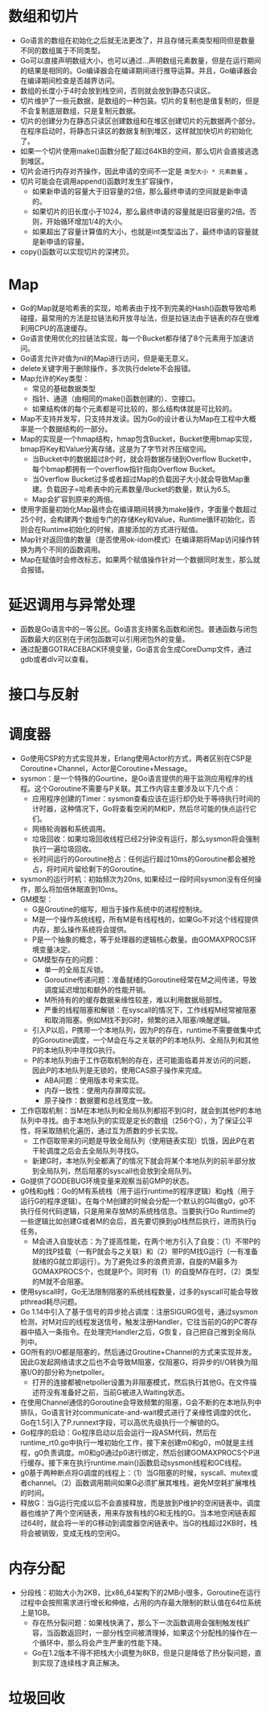 # 数组和切片

- Go语言的数组在初始化之后就无法更改了，并且存储元素类型相同但是数量不同的数组属于不同类型。
- Go可以直接声明数组大小，也可以通过...声明数组元素数量，但是在运行期间的结果是相同的。Go编译器会在编译期间进行推导运算。并且，Go编译器会在编译期间检查是否越界访问。
- 数组的长度小于4时会放到栈空间，否则就会放到静态只读区。
- 切片维护了一些元数据，是数组的一种包装。切片的复制也是值复制的，但是不会复制底层数组，只是复制元数据。
- 切片的创建分为在静态只读区创建数组和在堆区创建切片的元数据两个部分。在程序启动时，将静态只读区的数据复制到堆区，这样就加快切片的初始化了。
- 如果一个切片使用make()函数分配了超过64KB的空间，那么切片会直接逃逸到堆区。
- 切片会进行内存对齐操作，因此申请的空间不一定是 ``类型大小 * 元素数量`` 。
- 切片可能会在调用append()函数时发生扩容操作，
  - 如果新申请的容量大于旧容量的2倍，那么最终申请的空间就是新申请的。
  - 如果切片的旧长度小于1024，那么最终申请的容量就是旧容量的2倍。否则，开始循环增加1/4的大小。
  - 如果超出了容量计算值的大小，也就是int类型溢出了，最终申请的容量就是新申请的容量。
- copy()函数可以实现切片的深拷贝。

# Map

- Go的Map就是哈希表的实现，哈希表由于找不到完美的Hash()函数导致哈希碰撞，最常用的方法是拉链法和开放寻址法，但是拉链法由于链表的存在很难利用CPU的高速缓存。
- Go语言使用优化的拉链法实现，每一个Bucket都存储了8个元素用于加速访问。
- Go语言允许对值为nil的Map进行访问，但是毫无意义。
- delete关键字用于删除操作，多次执行delete不会报错。
- Map允许的Key类型：
  - 常见的基础数据类型
  - 指针、通道（由相同的make()函数创建的）、空接口。
  - 如果结构体的每个元素都是可比较的，那么结构体就是可比较的。
- Map不支持并发写，只支持并发读。因为Go的设计者认为Map在工程中大概率是一个数据结构的一部分。
- Map的实现是一个hmap结构，hmap包含Bucket，Bucket使用bmap实现，bmap将Key和Value分离存储，这是为了字节对齐压缩空间。
  - 当Bucket中的数据超过8个时，就会将数据存储到Overflow Bucket中，每个bmap都拥有一个overflow指针指向Overflow Bucket。
  - 当Overflow Bucket过多或者超过Map的负载因子大小就会导致Map重建。负载因子=哈希表中的元素数量/Bucket的数量，默认为6.5。
  - Map会扩容到原来的两倍。
- 使用字面量初始化Map最终会在编译期间转换为make操作，字面量个数超过25个时，会构建两个数组专门的存储Key和Value，Runtime循环初始化，否则会在Runtime初始化的时候，直接添加的方式进行赋值。
- Map针对返回值的数量（是否使用ok-idom模式）在编译期将Map访问操作转换为两个不同的函数调用。
- Map在赋值时会修改标志，如果两个赋值操作针对一个数据同时发生，那么就会报错。

# 延迟调用与异常处理

- 函数是Go语言中的一等公民。Go语言支持匿名函数和闭包。普通函数与闭包函数最大的区别在于闭包函数可以引用闭包外的变量。
- 通过配置GOTRACEBACK环境变量，Go语言会生成CoreDump文件，通过gdb或者dlv可以查看。

# 接口与反射

# 调度器

- Go使用CSP的方式实现并发，Erlang使用Actor的方式，两者区别在CSP是Coroutine+Channel，Actor是Coroutine+Message。
- sysmon：是一个特殊的Gourtine，是Go语言提供的用于监测应用程序的线程。这个Goroutine不需要与P关联。其工作内容主要涉及以下几个点：
  - 应用程序创建的Timer：sysmon查看应该在运行却仍处于等待执行时间的计时器，这种情况下，Go将查看空闲的M和P，然后尽可能的快点运行它们。
  - 网络轮询器和系统调用。
  - 垃圾回收：如果垃圾回收线程已经2分钟没有运行，那么sysmon将会强制执行一遍垃圾回收。
  - 长时间运行的Goroutine抢占：任何运行超过10ms的Goroutine都会被抢占，将时间片留给剩下的Goroutine。
- sysmon的运行时机：初始频次为20ns, 如果经过一段时间sysmon没有任何操作，那么将加倍休眠直到10ms。
- GM模型：
  - G是Groutine的缩写，相当于操作系统中的进程控制块。
  - M是一个操作系统线程，所有M是有线程栈的，如果Go不对这个线程提供内存，那么操作系统将会提供。
  - P是一个抽象的概念，等于处理器的逻辑核心数量。由GOMAXPROCS环境变量决定。
  - GM模型存在的问题：
    - 单一的全局互斥锁。
    - Goroutine传递问题：准备就绪的Goroutine经常在M之间传递，导致调度延迟增加和额外的性能开销。
    - M所持有的的缓存数据亲缘性较差，难以利用数据局部性。
    - 严重的线程阻塞和解锁：在syscall的情况下，工作线程M经常被阻塞和取消阻塞。例如M找不到G时，频繁的进入阻塞/唤醒逻辑。
  - 引入P以后，P携带一个本地队列，因为P的存在，runtime不需要做集中式的Goroutine调度，一个M会在与之关联的P的本地队列、全局队列和其他P的本地队列中寻找G执行。
  - P的本地队列由于工作窃取机制的存在，还可能面临着并发访问的问题，因此P的本地队列是无锁的，使用CAS原子操作来完成。
    - ABA问题：使用版本号来实现。
    - 内存一致性：使用内存屏障实现。
    - 原子操作：数据要和总线宽度一致。
- 工作窃取机制：当M在本地队列和全局队列都招不到G时，就会到其他P的本地队列中寻找。由于本地队列的实现是定长的数组（256个G），为了保证公平性，将采取随机化遍历，通过互为质数的步长实现。
  - 工作窃取带来的问题是导致全局队列（使用链表实现）饥饿，因此P在若干轮调度之后会去全局队列寻找G。
  - 新建G时，本地队列全都满了的情况下就会将某个本地队列的前半部分放到全局队列，然后阻塞的syscall也会放到全局队列。
- Go提供了GODEBUG环境变量来观察当前GMP的状态。
- g0栈和g栈：Go的M有系统栈（用于运行runtime的程序逻辑）和g栈（用于运行G的程序逻辑）。在每个M创建的时候会分配一个默认的G叫做g0，g0不执行任何代码逻辑，只是用来存放M的系统栈信息。当要执行Go Runtime的一些逻辑比如创建G或者M的会后，首先要切换到g0栈然后执行，进而执行g任务。
  - M会进入自旋状态：为了提高性能，在两个地方引入了自旋：（1）不带P的M的找P挂载（一有P就会与之关联）和（2）带P的M找G运行（一有准备就绪的G就立即运行）。为了避免过多的浪费资源，自旋的M最多为GOMAXPROCS个，也就是P个。同时有（1）的自旋M存在时，（2）类型的M就不会阻塞。
- 使用syscall时，Go无法限制阻塞的系统线程数量，过多的syscall可能会导致pthread耗尽问题。
- Go 1.14中引入了基于信号的异步抢占调度：注册SIGURG信号，通过sysmon检测，对M对应的线程发送信号，触发注册Handler，它往当前的G的PC寄存器中插入一条指令。在处理完Handler之后，G恢复，自己把自己推到全局队列中。
- GO所有的I/O都是阻塞的，然后通过Groutine+Channel的方式来实现并发。因此G发起网络请求之后也不会导致M阻塞，仅阻塞G，将异步的I/O转换为阻塞I/O的部分称为netpoller。
  - 打开的连接都被netpoller设置为非阻塞模式，然后执行其他G。在文件描述符没有准备好之前，当前G被进入Waiting状态。
- 在使用Channel通信的Goroutine会导致频繁的阻塞，G会不断的在本地队列中排队，Go语言针对communicate-and-wait模式进行了亲缘性调度的优化，Go在1.5引入了P.runnext字段，可以高优先级执行一个解锁的G。
- Go程序的启动：Go程序启动以后会运行一段ASM代码，然后在runtime_rt0.go中执行一堆初始化工作，接下来创建m0和g0，m0就是主线程，g0负责调度。m0和g0通过p0进行绑定，然后创建GOMAXPROCS个P进行缓存。接下来在执行runtime.main()函数启动sysmon线程和GC线程。
- g0基于两种断点将G调度的线程上：（1）当G阻塞的时候，syscall、mutex或者channel。（2）函数调用期间如果G必须扩展其堆栈，避免M空耗扩展堆栈的时间。
- 释放G：当G运行完成以后不会直接释放，而是放到P维护的空闲链表中。调度器也维护了两个空闲链表，用来存放有栈的G和无栈的G。当本地空闲链表超过64时，就会将一半的G移动到调度器空闲链表中。当G的栈超过2KB时，栈将会被销毁，变成无栈的空闲G。

# 内存分配

- 分段栈：初始大小为2KB，比x86_64架构下的2MB小很多，Goroutine在运行过程中会按照需求进行增长和伸缩，占用的内存最大限制的默认值在64位系统上是1GB。
  - 存在热分裂问题：如果栈快满了，那么下一次函数调用会强制触发栈扩容，当函数返回时，一部分栈空间被清理掉，如果这个分配栈的操作在一个循环中，那么将会产生严重的性能下降。
  - Go在1.2版本不得不把栈大小调整为8KB，但是只是降低了热分裂问题，直到实现了连续栈才真正解决。

# 垃圾回收
